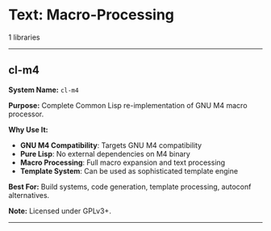# Text: Macro-Processing

1 libraries

---

## cl-m4

**System Name:** `cl-m4`

**Purpose:** Complete Common Lisp re-implementation of GNU M4 macro processor.

**Why Use It:**
- **GNU M4 Compatibility**: Targets GNU M4 compatibility
- **Pure Lisp**: No external dependencies on M4 binary
- **Macro Processing**: Full macro expansion and text processing
- **Template System**: Can be used as sophisticated template engine

**Best For:** Build systems, code generation, template processing, autoconf alternatives.

**Note:** Licensed under GPLv3+.

---


